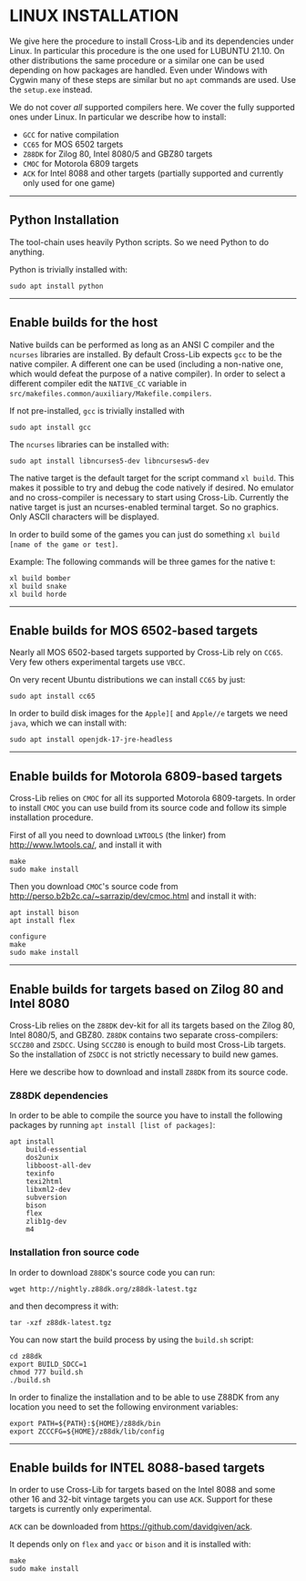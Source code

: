 # LINUX INSTALLATION

We give here the procedure to install Cross-Lib and its dependencies under Linux.
In particular this procedure is the one used for LUBUNTU 21.10.
On other distributions the same procedure or a similar one can be used depending on how packages are handled.
Even under Windows with Cygwin many of these steps are similar but no `apt` commands are used. Use the `setup.exe` instead.

We do not cover *all* supported compilers here. We cover the fully supported ones under Linux.
In particular we describe how to install:
- `GCC` for native compilation
- `CC65` for MOS 6502 targets
- `Z88DK` for Zilog 80, Intel 8080/5 and GBZ80 targets
- `CMOC` for Motorola 6809 targets
- `ACK` for Intel 8088 and other targets (partially supported and currently only used for one game)

-----------------------------
## Python Installation

The tool-chain uses heavily Python scripts. So we need Python to do anything.

Python is trivially installed with:
```
sudo apt install python
```

-----------------------------
## Enable builds for the host 

Native builds can be performed as long as an ANSI C compiler and the `ncurses` libraries are installed.
By default Cross-Lib expects `gcc` to be the native compiler.
A different one can be used (including a non-native one, which would defeat the purpose of a native compiler).
In order to select a different compiler edit the `NATIVE_CC` variable in `src/makefiles.common/auxiliary/Makefile.compilers`.

If not pre-installed, `gcc` is trivially installed with
```
sudo apt install gcc
```

The `ncurses` libraries can be installed with:
```
sudo apt install libncurses5-dev libncursesw5-dev
```

The native target is the default target for the script command `xl build`.
This makes it possible to try and debug the code natively if desired. No emulator and no cross-compiler is necessary to start using Cross-Lib.
Currently the native target is just an ncurses-enabled terminal target. So no graphics. Only ASCII characters will be displayed.

In order to build some of the games you can just do something `xl build [name of the game or test]`. 

Example:
The following commands will be three games for the native t:
```
xl build bomber
xl build snake
xl build horde
```



-----------------------------
## Enable builds for MOS 6502-based targets 

Nearly all MOS 6502-based targets supported by Cross-Lib rely on `CC65`. Very few others experimental targets use `VBCC`.

On very recent Ubuntu distributions we can install `CC65` by just:
```
sudo apt install cc65
```

In order to build disk images for the `Apple][` and `Apple//e` targets we need `java`, which we can install with:
```
sudo apt install openjdk-17-jre-headless
```


-----------------------------
## Enable builds for Motorola 6809-based targets

Cross-Lib relies on `CMOC` for all its supported Motorola 6809-targets. 
In order to install `CMOC` you can use build from its source code and follow its simple installation procedure.

First of all you need to download `LWTOOLS` (the linker) from http://www.lwtools.ca/, and install it with

```
make
sudo make install
```

Then you download `CMOC`'s source code from  http://perso.b2b2c.ca/~sarrazip/dev/cmoc.html and install it with:
```
apt install bison
apt install flex

configure
make
sudo make install
```
----------------------

## Enable builds for targets based on Zilog 80 and Intel 8080 

Cross-Lib relies on the `Z88DK` dev-kit for all its targets based on the Zilog 80, Intel 8080/5, and GBZ80.
`Z88DK` contains two separate cross-compilers: `SCCZ80` and `ZSDCC`. Using `SCCZ80` is enough to build most Cross-Lib targets.
So the installation of `ZSDCC` is not strictly necessary to build new games.

Here we describe how to download and install `Z88DK` from its source code.

### Z88DK dependencies
In order to be able to compile the source you have to install the following packages by running `apt install [list of packages]`:

```
apt install
    build-essential
    dos2unix
    libboost-all-dev
    texinfo
    texi2html
    libxml2-dev
    subversion
    bison
    flex
    zlib1g-dev
    m4
```


### Installation fron source code
In order to download `Z88DK`'s source code you can run:
```
wget http://nightly.z88dk.org/z88dk-latest.tgz
```
and then decompress it with:
```
tar -xzf z88dk-latest.tgz
```

You can now start the build process by using the `build.sh` script:
```
cd z88dk
export BUILD_SDCC=1
chmod 777 build.sh
./build.sh
```

In order to finalize the installation and to be able to use Z88DK from any location you need to set the following environment variables:
```
export PATH=${PATH}:${HOME}/z88dk/bin
export ZCCCFG=${HOME}/z88dk/lib/config
```

----------------------------------------------------------

## Enable builds for INTEL 8088-based targets 

In order to use Cross-Lib for targets based on the Intel 8088 and some other 16 and 32-bit vintage targets you can use `ACK`.
Support for these targets is currently only experimental.

`ACK` can be downloaded from https://github.com/davidgiven/ack.

It depends only on `flex` and `yacc` or `bison` and it is installed with:
```
make
sudo make install
```


